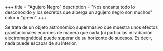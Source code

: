 +++
title = "Agujero Negro"
description = "Nos encanta todo lo desconocido y los secretos que alberga un agujero negro son muchos"
color = "green"
+++

Se trata de un objeto astronómico supermasivo que muestra unos efectos gravitacionales enormes de manera que nada (ni partículas ni radiación electromagnética) puede superar de su horizonte de sucesos. Es decir, nada puede escapar de su interior.
